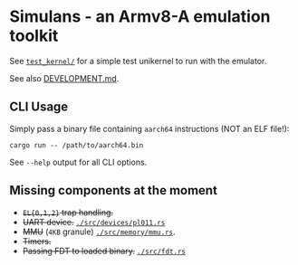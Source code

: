 # Simulans - an Armv8-A emulation toolkit

See [`test_kernel/`](./test_kernel) for a simple test unikernel to run with the emulator.

See also [DEVELOPMENT.md](./DEVELOPMENT.md).

## CLI Usage

Simply pass a binary file containing `aarch64` instructions (NOT an ELF file!):

```shell
cargo run -- /path/to/aarch64.bin
```

See `--help` output for all CLI options.

## Missing components at the moment

- ~~`EL{0,1,2}` trap handling.~~
- ~~UART device.~~ [`./src/devices/pl011.rs`](./src/devices/pl011.rs)
- ~~MMU~~ (`4KB` granule) [`./src/memory/mmu.rs`](./src/memory/mmu.rs).
- ~~Timers.~~
- ~~Passing FDT to loaded binary.~~ [`./src/fdt.rs`](./src/fdt.rs)
